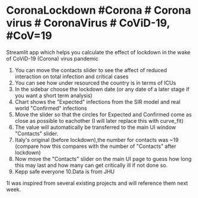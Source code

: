 
# CoronaLockdown #Corona # Corona virus # CoronaVirus # CoViD-19, #CoV=19
Streamlit app which helps you calculate the effect of lockdown in the wake of CoViD-19 (Corona) virus pandemic
1. You can move the contacts slider to see the affect of reduced interaction on total infection and critical cases 
2. You can see how under resourced the country is in terms of ICUs
3. In the sidebar choose the lockdown date (or any date of a later stage if you want a short term analysis)
4. Chart shows the "Expected" infections from the SIR model and real world "Confirmed" infections
5. Move the slider so that the circles for Expected and Confirmed come as close as possible to eachother (I will later replace this with curve_fit)
6. The value will automatically be transferred to the main UI window "Contacts" slider.
7. Italy's original (before lockdown),the number for contacts was ~19 (compare how this compares with the number of "Contacts" after lockdown)
8. Now move the "Contacts" slider on the main UI page to guess how long this may last and how many can get critically ill if not done so.
9. Kepp safe everyone
10.Data is from JHU

1I was inspired from several existing projects and will reference them next week.
